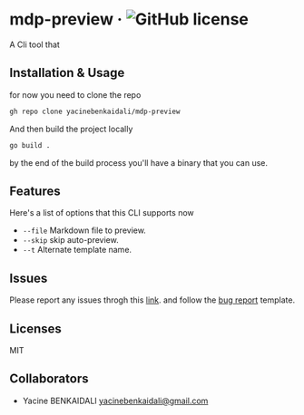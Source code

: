 # mdp-preview &middot; ![GitHub license](https://img.shields.io/badge/license-MIT-blue.svg)

A Cli tool that 

## Installation & Usage
for now you need to clone the repo

```sh
gh repo clone yacinebenkaidali/mdp-preview
```
And then build the project locally
```sh
go build .
```
by the end of the build process you'll have a binary that you can use.
## Features

Here's a list of options that this CLI supports now

- `--file` Markdown file to preview.
- `--skip` skip auto-preview.
- `--t` Alternate template name.

## Issues

Please report any issues throgh this [link](https://github.com/yacinebenkaidali/mdp-preview/issues). and follow the [bug report](https://github.com/yacinebenkaidali/mdp-preview/issues/new?assignees=&labels=type%3AEnhancement&title=) template.

## Licenses

MIT

## Collaborators

- Yacine BENKAIDALI <yacinebenkaidali@gmail.com>